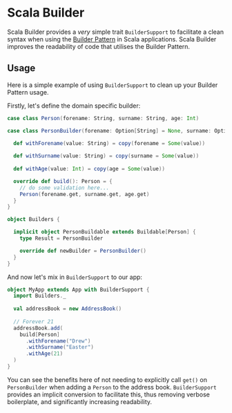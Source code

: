 # Scala Builder

Scala Builder provides a _very_ simple trait `BuilderSupport` to facilitate a clean syntax when using the [Builder Pattern](http://en.wikipedia.org/wiki/Builder_pattern) in Scala applications. Scala Builder improves the readability of code that utilises the Builder Pattern.

Usage
-----

Here is a simple example of using `BuilderSupport` to clean up your Builder Pattern usage. 

Firstly, let's define the domain specific builder:

```scala
case class Person(forename: String, surname: String, age: Int)

case class PersonBuilder(forename: Option[String] = None, surname: Option[String] = "", age: Option[Int] = None) extends Builder[Person] {

  def withForename(value: String) = copy(forename = Some(value))
  
  def withSurname(value: String) = copy(surname = Some(value))
  
  def withAge(value: Int) = copy(age = Some(value))

  override def build(): Person = {
    // do some validation here...
    Person(forename.get, surname.get, age.get)
  }
}

object Builders {

  implicit object PersonBuildable extends Buildable[Person] {
    type Result = PersonBuilder

    override def newBuilder = PersonBuilder()
  }
}
```

And now let's mix in `BuilderSupport` to our app:

```scala
object MyApp extends App with BuilderSupport {
  import Builders._
  
  val addressBook = new AddressBook()
  
  // Forever 21 
  addressBook.add(
    build[Person]
      .withForename("Drew")
      .withSurname("Easter")
      .withAge(21)
  )
}
```

You can see the benefits here of not needing to explicitly call `get()` on `PersonBuilder` when adding a `Person` to the address book. `BuilderSupport` provides an implicit conversion to facilitate this, thus removing verbose boilerplate, and significantly increasing readability.
